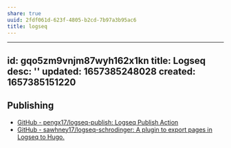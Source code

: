 ```yaml
---
share: true
uuid: 2fdf061d-623f-4805-b2cd-7b97a3b95ac6
title: logseq
---
```

---
id: gqo5zm9vnjm87wyh162x1kn
title: Logseq
desc: ''
updated: 1657385248028
created: 1657385151220
---

## Publishing

* [GitHub - pengx17/logseq-publish: Logseq Publish Action](https://github.com/pengx17/logseq-publish)
* [GitHub - sawhney17/logseq-schrodinger: A plugin to export pages in Logseq to Hugo.](https://github.com/sawhney17/logseq-schrodinger)